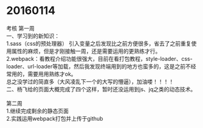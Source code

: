 # 20160114
考核
第一周<br />
   一、学习到的新知识：<br />
      1.sass（css的预处理器） 引入变量之后发现比之前方便很多，省去了之前重复使用属性的麻烦，但是才刚接触一周，还是需要运用的更熟练才行。<br />
      2.webpack：看教程介绍功能很强大，目前在看打包教程，style-loader、css-loader、url-loader等加载，然后我发现终端用到的地方也蛮多的，这是之前不经常用的，需要用用熟练才ok。<br />
      总之没学过的简直多（大风凌乱下一个的大写的懵逼），加油喽！！！！<br />
  二、杨飞给的页面大概完成了四个这样，暂时还没运用到js、jq之类的动态技术。<br />
  <br />
第二周<br />
   1.继续完成剩余的静态页面<br />
   2.实践运用webpack打包并上传于github <br />
